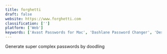 ```yaml
---
title: forghetti
draft: false 
website: https://www.forghetti.com
classification: ['']
platform: ['Web']
keywords: ['Avast Passwords for Mac', 'Dashlane Password Changer', 'Design Password', 'Easy Peasy Password', 'Getpass', 'Magic Password', 'MasterPassword', 'Passweird', 'Password Chef', 'Passwork', 'Valt', 'XKCD-style password']
---
```

Generate super complex passwords by doodling